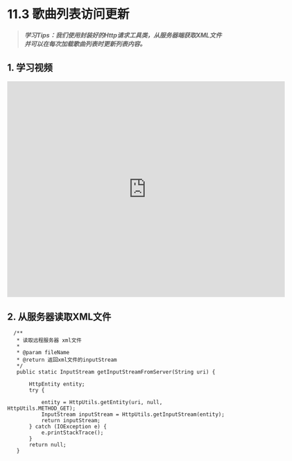 # 11.3 歌曲列表访问更新

>##### 学习Tips：我们使用封装好的Http请求工具类，从服务器端获取XML文件并可以在每次加载歌曲列表时更新列表内容。

## 1. 学习视频

<iframe frameborder="0" width="640" height="498" src="https://v.qq.com/iframe/player.html?vid=z0180bhmznp&tiny=0&auto=0" allowfullscreen></iframe>

## 2. 从服务器读取XML文件

```
  /**
   * 读取远程服务器 xml文件
   * 
   * @param fileName
   * @return 返回xml文件的inputStream
   */
   public static InputStream getInputStreamFromServer(String uri) {

       HttpEntity entity;
       try {

           entity = HttpUtils.getEntity(uri, null, HttpUtils.METHOD_GET);
           InputStream inputStream = HttpUtils.getInputStream(entity);
           return inputStream;
       } catch (IOException e) {
           e.printStackTrace();
       }
       return null;
   }
```